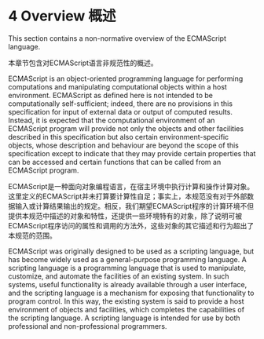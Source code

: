 # 4 Overview 概述

This section contains a non-normative overview of the ECMAScript language.

本章节包含对ECMAScript语言非规范性的概述。

ECMAScript is an object-oriented programming language for performing computations and manipulating computational objects within a host environment. ECMAScript as defined here is not intended to be computationally self-sufficient; indeed, there are no provisions in this specification for input of external data or output of computed results. Instead, it is expected that the computational environment of an ECMAScript program will provide not only the objects and other facilities described in this specification but also certain environment-specific objects, whose description and behaviour are beyond the scope of this specification except to indicate that they may provide certain properties that can be accessed and certain functions that can be called from an ECMAScript program.

ECMAScript是一种面向对象编程语言，在宿主环境中执行计算和操作计算对象。这里定义的ECMAScript并未打算要计算性自足；事实上，本规范没有对于外部数据输入或计算结果输出的规定。相反，我们期望ECMAScript程序的计算环境不但提供本规范中描述的对象和特性，还提供一些环境特有的对象，除了说明可被ECMAScript程序访问的属性和调用的方法外，这些对象的其它描述和行为超出了本规范的范围。

ECMAScript was originally designed to be used as a scripting language, but has become widely used as a general-purpose programming language. A scripting language is a programming language that is used to manipulate, customize, and automate the facilities of an existing system. In such systems, useful functionality is already available through a user interface, and the scripting language is a mechanism for exposing that functionality to program control. In this way, the existing system is said to provide a host environment of objects and facilities, which completes the capabilities of the scripting language. A scripting language is intended for use by both professional and non-professional programmers.
